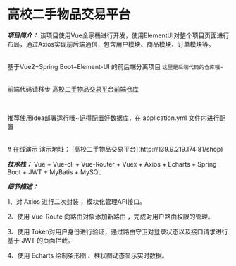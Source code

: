 # 高校二手物品交易平台

***项目简介：*** 该项目使用Vue全家桶进行开发，使用ElementUI对整个项目页面进行布局，通过Axios实现前后端通信，包含用户模块、商品模块、订单模块等。
<br/>
<br/>

基于Vue2+Spring Boot+Element-UI 的前后端分离项目
`这里是后端代码的仓库哦~`  
<br/>

前端代码请移步 [高校二手物品交易平台前端仓库](https://github.com/windsong477/College-Second-hand_vue)

<br/>

推荐使用idea部署运行哦~记得配置好数据库，在 application.yml 文件内进行配置  

<br/>
# 在线演示
演示地址： [高校二手物品交易平台](http://139.9.219.174:81/shop)


***技术栈：***  Vue + Vue-cli + Vue-Router + Vuex + Axios + Echarts + Spring Boot + JWT + MyBatis + MySQL  


***细节描述：***

1、对 Axios 进行二次封装 ，模块化管理API接口。 

2、使用 Vue-Route 向路由对象添加新路由 ，完成对用户路由权限的管理。

3、使用 Token对用户身份进行验证，通过路由守卫对登录状态以及接口请求进行基于 JWT 的页面拦截。

4、使用 Echarts 绘制条形图 、柱状图动态显示实时数据。

